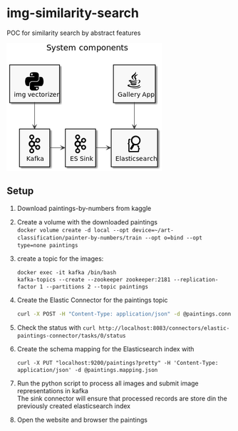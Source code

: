 # img-similarity-search
POC for similarity search by abstract features

![components.png](components.png)

## Setup

1. Download paintings-by-numbers from kaggle
2. Create a volume with the downloaded paintings  
   `docker volume create -d local --opt device=~/art-classification/painter-by-numbers/train --opt o=bind --opt type=none paintings`
3. create a topic for the images:
   ```
   docker exec -it kafka /bin/bash
   kafka-topics --create --zookeeper zookeeper:2181 --replication-factor 1 --partitions 2 --topic paintings
   ```
4. Create the Elastic Connector for the paintings topic
   ```bash
   curl -X POST -H "Content-Type: application/json" -d @paintings.connector.json localhost:8083/connectors
   ```
5. Check the status with `curl http://localhost:8083/connectors/elastic-paintings-connector/tasks/0/status`
6. Create the schema mapping for the Elasticsearch index with
   ```
   curl -X PUT "localhost:9200/paintings?pretty" -H 'Content-Type: application/json' -d @paintings.mapping.json
   ```
7. Run the python script to process all images and submit image representations in kafka  
   The sink connector will ensure that processed records are store din the previously created elasticsearch index
   
8. Open the website and browser the paintings
